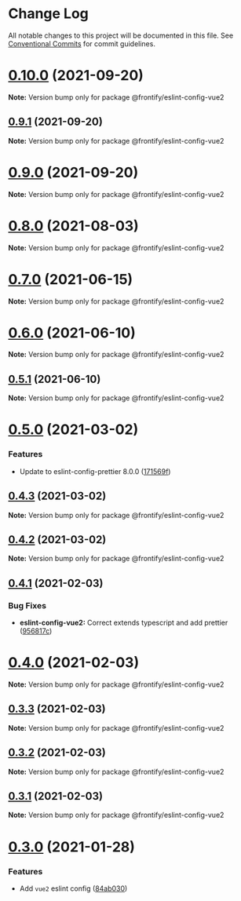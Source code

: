 # Change Log

All notable changes to this project will be documented in this file.
See [Conventional Commits](https://conventionalcommits.org) for commit guidelines.

# [0.10.0](https://github.com/Frontify/eslint-config/compare/v0.9.1...v0.10.0) (2021-09-20)

**Note:** Version bump only for package @frontify/eslint-config-vue2





## [0.9.1](https://github.com/Frontify/eslint-config/compare/v0.9.0...v0.9.1) (2021-09-20)

**Note:** Version bump only for package @frontify/eslint-config-vue2





# [0.9.0](https://github.com/Frontify/eslint-config/compare/v0.8.0...v0.9.0) (2021-09-20)

**Note:** Version bump only for package @frontify/eslint-config-vue2





# [0.8.0](https://github.com/Frontify/eslint-config/compare/v0.7.0...v0.8.0) (2021-08-03)

**Note:** Version bump only for package @frontify/eslint-config-vue2





# [0.7.0](https://github.com/Frontify/eslint-config/compare/v0.6.0...v0.7.0) (2021-06-15)

**Note:** Version bump only for package @frontify/eslint-config-vue2





# [0.6.0](https://github.com/Frontify/eslint-config/compare/v0.5.1...v0.6.0) (2021-06-10)

**Note:** Version bump only for package @frontify/eslint-config-vue2





## [0.5.1](https://github.com/Frontify/eslint-config/compare/v0.5.0...v0.5.1) (2021-06-10)

**Note:** Version bump only for package @frontify/eslint-config-vue2





# [0.5.0](https://github.com/Frontify/eslint-config/compare/v0.4.3...v0.5.0) (2021-03-02)


### Features

* Update to eslint-config-prettier 8.0.0 ([171569f](https://github.com/Frontify/eslint-config/commit/171569f390a77171cc1a16ff744ec3f07e43bf38))





## [0.4.3](https://github.com/Frontify/eslint-config/compare/v0.4.2...v0.4.3) (2021-03-02)

**Note:** Version bump only for package @frontify/eslint-config-vue2





## [0.4.2](https://github.com/Frontify/eslint-config/compare/v0.4.1...v0.4.2) (2021-03-02)

**Note:** Version bump only for package @frontify/eslint-config-vue2





## [0.4.1](https://github.com/Frontify/eslint-config/compare/v0.4.0...v0.4.1) (2021-02-03)


### Bug Fixes

* **eslint-config-vue2:** Correct extends typescript and add prettier ([956817c](https://github.com/Frontify/eslint-config/commit/956817c7ef3122eb392623112d6317ee41623f0c))





# [0.4.0](https://github.com/Frontify/eslint-config/compare/v0.3.3...v0.4.0) (2021-02-03)

**Note:** Version bump only for package @frontify/eslint-config-vue2





## [0.3.3](https://github.com/Frontify/eslint-config/compare/v0.3.2...v0.3.3) (2021-02-03)

**Note:** Version bump only for package @frontify/eslint-config-vue2





## [0.3.2](https://github.com/Frontify/eslint-config/compare/v0.3.1...v0.3.2) (2021-02-03)

**Note:** Version bump only for package @frontify/eslint-config-vue2





## [0.3.1](https://github.com/Frontify/eslint-config/compare/v0.3.0...v0.3.1) (2021-02-03)

**Note:** Version bump only for package @frontify/eslint-config-vue2





# [0.3.0](https://github.com/Frontify/eslint-config/compare/v0.2.0...v0.3.0) (2021-01-28)


### Features

* Add `vue2` eslint config ([84ab030](https://github.com/Frontify/eslint-config/commit/84ab030467d81be979d746353a9fcb9e29eb3906))
